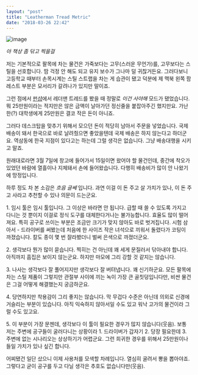 ```yaml
---
layout: "post"
title: "Leatherman Tread Metric"
date: "2018-03-26 22:42"
---
```


![image](https://lh3.googleusercontent.com/gUChGClLsFoPlWayr6y1KGhEAMi5Pbyf2iSmVaAs07K4HrhbvC1nQXHAhInaYkfEzsTlSFseNqWtClGI8AWqQW8VbcHMH7zKDwj8zEt7cZ3lbmP-BeJSVuYE004HtSXZ57vSY6SI_epZJ1ibm09_KoGUUh6w8Tid0DJreuMerl8JhVj7pSdDWmVG6PU-8XSXukCFQZr_JBoSydvoJct2ryJCw8JdaN6q2HovaqMiYK7NAm2t-0QHpYCWfxpbVUE4XSb9dy4f3gw7f5glD08IOiRNG9UtWWbV7OO5omKIuLXkFDwJDG5GOYHm0xHt7Ux3mOiqzF7eAC6a6d3xkKerhpS08Avsv11fgobwbVHT4aqgOIkV5lCokr2j4hoLWU92DNIYqKNbroJBImQK5TVndDOALMpj_XrwtdPptUChEQjoTsSYn5PALojb1YBMTvfFTQEl2GDJVr1MWX44aJri0dXoEA7dIH8WhB0laqOWs20pEXsvz_UgJTbM82crVvkyL1cmpCUMQe2hwoRisfbvxDAXJ8afWxRMFFHdf_yR-8NIcaVwnaDe5RkrvgaS72wDJzQrwZyjJpolwE22e80pFWSX9VO7olYlZo-48Gee)

*아 책상 좀 닦고 찍을걸*

저는 기본적으로 팔목에 차는 물건은 가죽보다는 고무(스러운 무언가)를, 고무보다는 스틸을 선호합니다. 땀 걱정 안 해도 되고 유지 보수가 그나마 덜 귀찮거든요. 그러다보니 고등학교 때부터 손목시계는 스틸 스트랩을 차는 게 습관이 됐고 덕분에 제 맥북 왼쪽 팜레스트 부분은 모서리가 갈려나가 있지만 말이죠.

그런 점에서 [펀샵](https://www.funshop.co.kr/goods/detail/41439?t=se)에서 레더맨 트레드를 봤을 때 정말로 *이건 사야해* 모드가 됐었습니다. 뭐 25만원이라는 적지만은 않은 금액이 날아가던 정신줄을 붙잡아주긴 했지만요. 가난한(?) 대학생에게 25만원은 결코 작은 돈이 아니죠.

그러다 데스크탑을 맞추기 위해서 모으던 돈이 적당히 남아서 주문을 넣었습니다. 국제 배송이 돼서 한국으로 바로 날려줬으면 좋았을텐데 국제 배송은 하지 않는다고 하더군요. 역삼동에 한국 지점이 있다고는 하는데 그럴 생각은 없습니다. 그냥 배송대행을 시키고 말죠.

원래대로라면 3월 7일에 창고에 들어가서 15일이면 왔어야 할 물건인데, 중간에 착오가 있었던 바람에 열흘이나 지체돼서 손에 들어왔습니다. 다행히 배송비가 많이 안 나왔기에 망정입니다.

하루 정도 차 본 소감은 *흐음 글쎄* 입니다. 과연 이걸 이 돈 주고 살 가치가 있나, 이 돈 주고 사라고 추천할 수 있나 의문이 드는군요.

1\. 임시 툴은 임시 툴입니다. 그 이상은 바라면 안 됩니다. 급할 때 쓸 수 있도록 가지고 다니는 것 뿐이지 이걸로 정식 도구를 대체한다거나는 불가능합니다. 효율도 많이 떨어져요. 특히 공구로 쓰이는 부분은 조금만 크기가 맞지 않아도 바로 벗겨집니다. 시험 삼아서 - 드라이버를 써봤는데 처음에 한 사이즈 작은 녀석으로 끼워서 돌렸다가 코팅이 까졌습니다. 칼도 종이 몇 번 잘라봤더니 벌써 은색으로 까졌더군요.

2\. 생각보다 뭔가 많이 묻습니다. 찍히는 건 아닌데 꽤 세게 문질러서 닦아내야 합니다. 아직까지 흠집은 보이지 않는군요. 하지만 마모에 그리 강할 것 같지는 않습니다.

3\. 나사는 생각보다 잘 풀어지지만 생각보다 잘 버텨냅니다. 꽤 신기하군요. 모든 팔목에 차는 스틸 제품이 그렇지만 관절부 사이에 끼는 녹이 가장 큰 골칫덩입니다만, 비싼 물건은 그걸 어떻게 해결했는지 궁금하군요.

4\. 당연하지만 착용감이 그리 좋지는 않습니다. 막 무겁다 수준은 아닌데 의외로 신경에 거슬리는 부분이 있습니다. 아직 익숙하지 않아서일 수도 있고 워낙 고가의 물건이라 그럴 수도 있고요.

5\. 이 부분이 가장 문젠데, 생각보다 이 툴이 필요한 경우가 많지 않습니다(웃음). 보통 저는 주변에 공구들이 굴러다니는 상황이라 1\. 드라이버가 갑자기 2\. 당장 필요한데 3\. 주변에 없는 시나리오는 상상하기가 어렵군요. 그런 희귀한 경우를 위해서 25만원이나 들일 가치가 있나 싶긴 합니다.

어찌됐건 일단 샀으니 이제 사용처를 모색할 차례입니다. 열심히 굴려서 뽕을 뽑아야죠. 그렇다고 굳이 공구를 두고 다닐 생각은 추호도 없습니다만(웃음).
